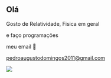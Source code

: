 ## Olá

Gosto de Relatividade, Fisica em geral

e faço programações



meu email 📧

pedroaugustodomingos2011@gmail.com

![](https://media1.tenor.com/m/kCqDPOq9uCcAAAAC/einstein-force.gif)


